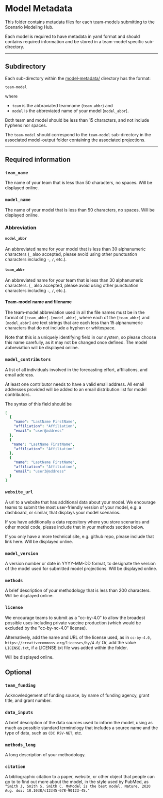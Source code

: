 # Model Metadata

This folder contains metadata files for each team-models submitting to the 
Scenario Modeling Hub. 

Each model is required to have metadata in yaml format and should contains
required information and be stored in a team-model specific sub-directory.

----

## Subdirectory

Each sub-directory within the [model-metadata/](./) directory has the
format:

    team-model
    
where 

- `team` is the abbraviated teamname (`team_abbr`) and 
- `model` is the abbreviated name of your model (`model_abbr`). 

Both team and model should be less than 15 characters, and not include
hyphens nor spaces.

The `team-model` should correspond to the `team-model` sub-directory in the
associated model-output folder containing the associated projections. 

----

## Required information

### `team_name`

The name of your team that is less than 50 characters, no spaces. 
Will be displayed online.

### `model_name`

The name of your model that is less than 50 characters, no spaces.
Will be displayed online.

### Abbreviation

#### `model_abbr`

An abbreviated name for your model that is less than 30 alphanumeric characters 
(`_` also accepted, please avoid using other punctuation characters including `-`, 
`/`, etc.). 

#### `team_abbr`

An abbreviated name for your team that is less than 30 alphanumeric characters. 
(`_` also accepted, please avoid using other punctuation characters including `-`, 
`/`, etc.). 

#### Team-model name and filename

The team-model abbreviation used in all the file names must be in the 
format of `[team_abbr]-[model_abbr]`, where each of the `[team_abbr]` and 
`[model_abbr]` are text strings that are each less than 15 alphanumeric
characters that do not include a hyphen or whitespace.

Note that this is a uniquely identifying field in our system, so please choose 
this name carefully, as it may not be changed once defined. The model 
abbreviation will be displayed online.

### `model_contributors`

A list of all individuals involved in the forecasting effort,
affiliations, and email address. 

At least one contributor needs to have a valid email address. All email 
addresses provided will be added to an email distribution list for model 
contributors.

The syntax of this field should be

```yaml
[
  {
    "name": "LastName FirstName",
    "affiliation": "Affiliation",
    "email": "user@address"
  },
  {
   "name": "LastName FirstName",
    "affiliation": "Affiliation"
  },
  {
    "name": "LastName FirstName",
    "affiliation": "Affiliation",
    "email": "user3@address"
  }
]
```
### `website_url`

A url to a website that has additional data about your model.
We encourage teams to submit the most user-friendly version of your 
model, e.g. a dashboard, or similar, that displays your model scenarios.

If you have additionally a data repository where you store scenarios and other
model code, please include that in your methods section below.

If you only have a more technical site, e.g. github repo, please include that 
link here. Will be displayed online.

### `model_version`

A version number or date in YYYY-MM-DD format, to designate the version of 
the model used for submitted model projections. 
Will be displayed online.

### `methods`

A brief description of your methodology that is less than 200 characters. 
Will be displayed online.

### `license`

We encourage teams to submit as a "cc-by-4.0" to allow the broadest possible 
uses including private vaccine production
(which would be excluded by the "cc-by-nc-4.0" license).

Alternatively, add the name and URL of the license used, as in `cc-by-4.0, https://creativecommons.org/licenses/by/4.0/`
Or, add the value `LICENSE.txt`, if a LICENSE.txt file was added within the folder.

Will be displayed online.

## Optional

### `team_funding`

Acknowledgement of funding source, by name of funding agency, grant title, 
and grant number.

### `data_inputs`

A brief description of the data sources used to inform the model, using as much 
as possible standard terminology that includes a source name and the type of 
data, such as `CDC RSV-NET`, etc.

### `methods_long`

A long description of your methodology.

### `citation`

A bibliographic citation to a paper, website, or other object that people 
can go to to find out more about the model, in the style used by PubMed, 
as 
`"Smith J, Smith S, Smith C. MyModel is the best model. Nature. 2020 Aug. doi: 10.1038/s12345-678-90123-45."`
